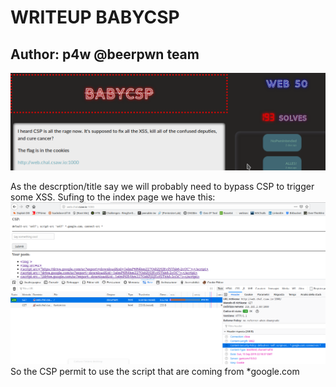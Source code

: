 # WRITEUP BABYCSP

## Author: p4w @beerpwn team

![Image desc](./description.png)

As the descrption/title say we will probably need to bypass CSP to trigger some XSS.
Sufing to the index page we have this:
![Image desc](./index.png)
So the CSP permit to use the script that are coming from *google.com
